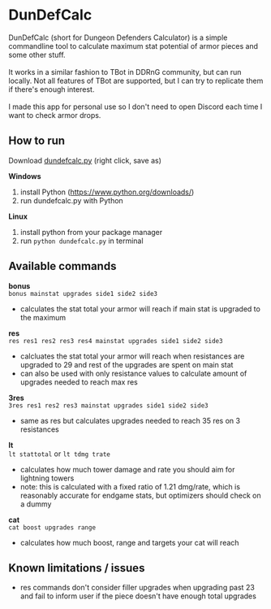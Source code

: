 # DunDefCalc

DunDefCalc (short for Dungeon Defenders Calculator) is a simple commandline tool to calculate maximum stat potential of armor pieces and some other stuff.<br>
<br>
It works in a similar fashion to TBot in DDRnG community, but can run locally. Not all features of TBot are supported, but I can try to replicate them if there's enough interest.<br>
<br>
I made this app for personal use so I don't need to open Discord each time I want to check armor drops.<br>

## How to run

Download [dundefcalc.py](https://github.com/guanab/dundefcalc/raw/refs/heads/main/dundefcalc.py) (right click, save as)

**Windows**
1. install Python (https://www.python.org/downloads/)
2. run dundefcalc.py with Python

**Linux**
1. install python from your package manager
2. run `python dundefcalc.py` in terminal

## Available commands

**bonus**<br>
`bonus mainstat upgrades side1 side2 side3`<br>
- calculates the stat total your armor will reach if main stat is upgraded to the maximum<br>

**res**<br>
`res res1 res2 res3 res4 mainstat upgrades side1 side2 side3`<br>
- calcluates the stat total your armor will reach when resistances are upgraded to 29 and rest of the upgrades are spent on main stat
- can also be used with only resistance values to calculate amount of upgrades needed to reach max res<br>

**3res**<br>
`3res res1 res2 res3 mainstat upgrades side1 side2 side3`<br>
- same as res but calculates upgrades needed to reach 35 res on 3 resistances<br>

**lt**<br>
`lt stattotal` or `lt tdmg trate`<br>
- calculates how much tower damage and rate you should aim for lightning towers
- note: this is calculated with a fixed ratio of 1.21 dmg/rate, which is reasonably accurate for endgame stats, but optimizers should check on a dummy<br>

**cat**<br>
`cat boost upgrades range`<br>
- calculates how much boost, range and targets your cat will reach<br>

## Known limitations / issues
- res commands don't consider filler upgrades when upgrading past 23 and fail to inform user if the piece doesn't have enough total upgrades
